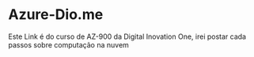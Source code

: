 # Azure-Dio.me
Este Link é do curso de AZ-900 da Digital Inovation One, 
irei postar cada passos sobre computação na nuvem

